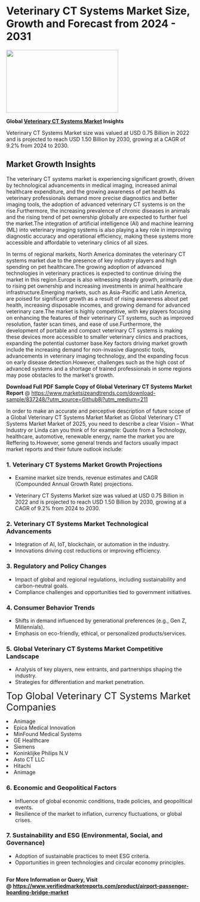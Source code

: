 <H1>Veterinary CT Systems Market Size, Growth and Forecast from 2024 - 2031</H1><img class="aligncenter size-medium wp-image-584254" src="https://thirdeyenews.in/wp-content/uploads/2024/09/Global-Market-Research-300x168.jpeg" alt="" width="300" height="168" /><p><strong>Global&nbsp;<a href="https://www.marketsizeandtrends.com/download-sample/837248/?utm_source=Github8j?utm_medium=211">Veterinary CT Systems Market</a> Insights</strong></p><p>Veterinary CT Systems Market size was valued at USD 0.75 Billion in 2022 and is projected to reach USD 1.50 Billion by 2030, growing at a CAGR of 9.2% from 2024 to 2030.</p><p><h2>Market Growth Insights</h2> <p>The veterinary CT systems market is experiencing significant growth, driven by technological advancements in medical imaging, increased animal healthcare expenditure, and the growing awareness of pet health.As veterinary professionals demand more precise diagnostics and better imaging tools, the adoption of advanced veterinary CT systems is on the rise.Furthermore, the increasing prevalence of chronic diseases in animals and the rising trend of pet ownership globally are expected to further fuel the market.The integration of artificial intelligence (AI) and machine learning (ML) into veterinary imaging systems is also playing a key role in improving diagnostic accuracy and operational efficiency, making these systems more accessible and affordable to veterinary clinics of all sizes.</p> <p>In terms of regional markets, North America dominates the veterinary CT systems market due to the presence of key industry players and high spending on pet healthcare.The growing adoption of advanced technologies in veterinary practices is expected to continue driving the market in this region.Europe is also witnessing steady growth, primarily due to rising pet ownership and increasing investments in animal healthcare infrastructure.Emerging markets, such as Asia-Pacific and Latin America, are poised for significant growth as a result of rising awareness about pet health, increasing disposable incomes, and growing demand for advanced veterinary care.The market is highly competitive, with key players focusing on enhancing the features of their veterinary CT systems, such as improved resolution, faster scan times, and ease of use.Furthermore, the development of portable and compact veterinary CT systems is making these devices more accessible to smaller veterinary clinics and practices, expanding the potential customer base.Key factors driving market growth include the increasing demand for non-invasive diagnostic tools, advancements in veterinary imaging technology, and the expanding focus on early disease detection.However, challenges such as the high cost of advanced systems and a shortage of trained professionals in some regions may pose obstacles to the market's growth.<p><span class=""><strong>Download Full PDF Sample Copy of Global Veterinary CT Systems Market Report</strong> @ <a href="https://www.marketsizeandtrends.com/download-sample/837248/?utm_source=Github8j?utm_medium=211" target="_blank">https://www.marketsizeandtrends.com/download-sample/837248/?utm_source=Github8j?utm_medium=211</a></span></p><p>In order to make an accurate and perceptive description of future scope of a Global&nbsp;Veterinary CT Systems Market Market as Global&nbsp;Veterinary CT Systems Market Market of 2025, you need to describe a clear Vision &ndash; What Industry or Linda can you think of for example: Quote from a Technology, healthcare, automotive, renewable energy, name the market you are Reffering to.However, some general trends and factors usually impact market reports and their future outlook include:</p><h3>1.&nbsp;<strong>Veterinary CT Systems Market Growth Projections</strong></h3><ul><li>Examine market size trends, revenue estimates and CAGR (Compounded Annual Growth Rate) projections.</li><li><p>Veterinary CT Systems Market size was valued at USD 0.75 Billion in 2022 and is projected to reach USD 1.50 Billion by 2030, growing at a CAGR of 9.2% from 2024 to 2030.</p></li></ul><h3>2.&nbsp;<strong>Veterinary CT Systems Market Technological Advancements</strong></h3><ul><li>Integration of AI, IoT, blockchain, or automation in the industry.</li><li>Innovations driving cost reductions or improving efficiency.</li></ul><h3>3.&nbsp;<strong>Regulatory and Policy Changes</strong></h3><ul><li>Impact of global and regional regulations, including sustainability and carbon-neutral goals.</li><li>Compliance challenges and opportunities tied to government initiatives.</li></ul><h3>4.&nbsp;<strong>Consumer Behavior Trends</strong></h3><ul><li>Shifts in demand influenced by generational preferences (e.g., Gen Z, Millennials).</li><li>Emphasis on eco-friendly, ethical, or personalized products/services.</li></ul><h3>5.&nbsp;<strong>Global Veterinary CT Systems Market Competitive Landscape</strong></h3><ul><li>Analysis of key players, new entrants, and partnerships shaping the industry.</li><li>Strategies for differentiation and market penetration.</li></ul><p data-pm-slice="1 1 []"><span style="color: inherit; font-family: inherit; font-size: 25px;">Top Global Veterinary CT Systems Market Companies</span></p><div class="" data-test-id=""><p><li>Animage</li><li> Epica Medical Innovation</li><li> MinFound Medical Systems</li><li> GE Healthcare</li><li> Siemens</li><li> Koninklijke Philips N.V</li><li> Asto CT LLC</li><li> Hitachi</li><li> Animage</li></p></div><h3>6.&nbsp;<strong>Economic and Geopolitical Factors</strong></h3><ul><li>Influence of global economic conditions, trade policies, and geopolitical events.</li><li>Resilience of the market to inflation, currency fluctuations, or global crises.</li></ul><h3>7.&nbsp;<strong>Sustainability and ESG (Environmental, Social, and Governance)</strong></h3><ul><li>Adoption of sustainable practices to meet ESG criteria.</li><li>Opportunities in green technologies and circular economy principles.</li></ul><h2><strong style="font-size: 14px;">For More Information or Query, Visit @&nbsp;</strong><a style="background-color: #ffffff; font-size: 14px;" href="https://www.marketsizeandtrends.com/report/veterinary-ct-systems-market/" target="_blank">https://www.verifiedmarketreports.com/product/airport-passenger-boarding-bridge-market</a></h2>